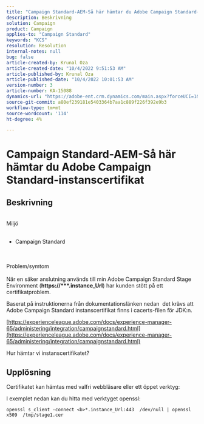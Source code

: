 ```yaml
---
title: "Campaign Standard-AEM-Så här hämtar du Adobe Campaign Standard-instanscertifikat"
description: Beskrivning
solution: Campaign
product: Campaign
applies-to: "Campaign Standard"
keywords: "KCS"
resolution: Resolution
internal-notes: null
bug: false
article-created-by: Krunal Oza
article-created-date: "10/4/2022 9:51:53 AM"
article-published-by: Krunal Oza
article-published-date: "10/4/2022 10:01:53 AM"
version-number: 3
article-number: KA-15088
dynamics-url: "https://adobe-ent.crm.dynamics.com/main.aspx?forceUCI=1&pagetype=entityrecord&etn=knowledgearticle&id=6ddfbb2b-ca43-ed11-bba2-002248086735"
source-git-commit: a80ef239181e5403364b7aa1c889f226f392e9b3
workflow-type: tm+mt
source-wordcount: '114'
ht-degree: 4%

---
```


# Campaign Standard-AEM-Så här hämtar du Adobe Campaign Standard-instanscertifikat

## Beskrivning

<br>Miljö<br><br>


- Campaign Standard



<br><br>Problem/symtom<br><br>
När en säker anslutning används till min Adobe Campaign Standard Stage Environment (<b>https://\*\*\*.instance_Url</b>) har kunden stött på ett certifikatproblem.

Baserat på instruktionerna från dokumentationslänken nedan &#x200B; det krävs att Adobe Campaign Standard instanscertifikat finns i cacerts-filen för JDK:n.  

[https://experienceleague.adobe.com/docs/experience-manager-65/administering/integration/campaignstandard.html](https://experienceleague.adobe.com/docs/experience-manager-65/administering/integration/campaignstandard.html)

Hur hämtar vi instanscertifikatet?


## Upplösning


Certifikatet kan hämtas med valfri webbläsare eller ett öppet verktyg:

I exemplet nedan kan du hitta med verktyget openssl:


```
openssl s_client -connect <b>*.instance_Url:443  /dev/null | openssl x509  /tmp/stage1.cer
```

